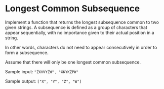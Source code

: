 # Longest Common Subsequence

Implement a function that returns the longest subsequence common to two given strings.
A subsequence is defined as a group of characters that appear sequentially,
with no importance given to their actual position in a string.

In other words, characters do not need to appear consecutively in order to form a subsequence.

Assume that there will only be one longest common subsequence.

Sample input: `"ZXVVYZW", "XKYKZPW"`

Sample output: `["X", "Y", "Z", "W"]`